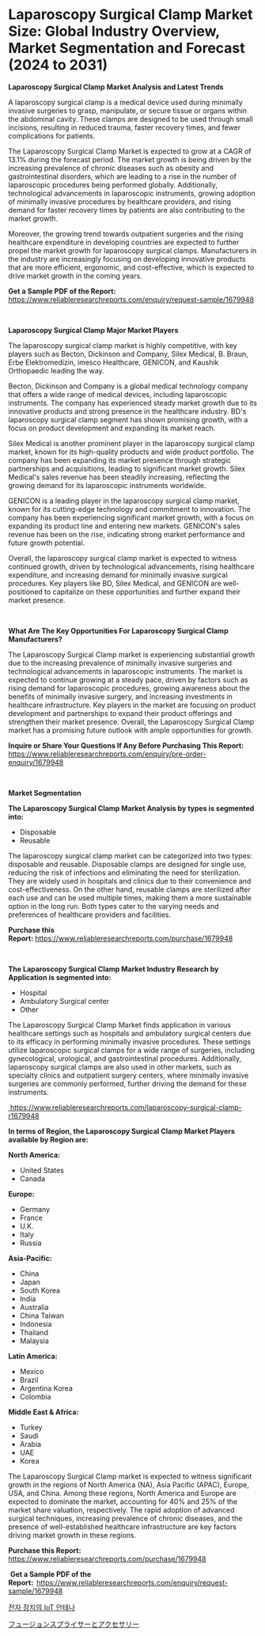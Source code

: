 <p><h1>Laparoscopy Surgical Clamp Market Size: Global Industry Overview, Market Segmentation and Forecast (2024 to 2031)</h1></p><p><strong>Laparoscopy Surgical Clamp Market Analysis and Latest Trends</strong></p>
<p><p>A laparoscopy surgical clamp is a medical device used during minimally invasive surgeries to grasp, manipulate, or secure tissue or organs within the abdominal cavity. These clamps are designed to be used through small incisions, resulting in reduced trauma, faster recovery times, and fewer complications for patients.</p><p>The Laparoscopy Surgical Clamp Market is expected to grow at a CAGR of 13.1% during the forecast period. The market growth is being driven by the increasing prevalence of chronic diseases such as obesity and gastrointestinal disorders, which are leading to a rise in the number of laparoscopic procedures being performed globally. Additionally, technological advancements in laparoscopic instruments, growing adoption of minimally invasive procedures by healthcare providers, and rising demand for faster recovery times by patients are also contributing to the market growth.</p><p>Moreover, the growing trend towards outpatient surgeries and the rising healthcare expenditure in developing countries are expected to further propel the market growth for laparoscopy surgical clamps. Manufacturers in the industry are increasingly focusing on developing innovative products that are more efficient, ergonomic, and cost-effective, which is expected to drive market growth in the coming years.</p></p>
<p><strong>Get a Sample PDF of the Report:&nbsp;</strong> <a href="https://www.reliableresearchreports.com/enquiry/request-sample/1679948">https://www.reliableresearchreports.com/enquiry/request-sample/1679948</a></p>
<p>&nbsp;</p>
<p><strong>Laparoscopy Surgical Clamp Major Market Players</strong></p>
<p><p>The laparoscopy surgical clamp market is highly competitive, with key players such as Becton, Dickinson and Company, Silex Medical, B. Braun, Erbe Elektromedizin, imesco Healthcare, GENICON, and Kaushik Orthopaedic leading the way. </p><p>Becton, Dickinson and Company is a global medical technology company that offers a wide range of medical devices, including laparoscopic instruments. The company has experienced steady market growth due to its innovative products and strong presence in the healthcare industry. BD's laparoscopy surgical clamp segment has shown promising growth, with a focus on product development and expanding its market reach.</p><p>Silex Medical is another prominent player in the laparoscopy surgical clamp market, known for its high-quality products and wide product portfolio. The company has been expanding its market presence through strategic partnerships and acquisitions, leading to significant market growth. Silex Medical's sales revenue has been steadily increasing, reflecting the growing demand for its laparoscopic instruments worldwide.</p><p>GENICON is a leading player in the laparoscopy surgical clamp market, known for its cutting-edge technology and commitment to innovation. The company has been experiencing significant market growth, with a focus on expanding its product line and entering new markets. GENICON's sales revenue has been on the rise, indicating strong market performance and future growth potential.</p><p>Overall, the laparoscopy surgical clamp market is expected to witness continued growth, driven by technological advancements, rising healthcare expenditure, and increasing demand for minimally invasive surgical procedures. Key players like BD, Silex Medical, and GENICON are well-positioned to capitalize on these opportunities and further expand their market presence.</p></p>
<p>&nbsp;</p>
<p><strong>What Are The Key Opportunities For Laparoscopy Surgical Clamp Manufacturers?</strong></p>
<p><p>The Laparoscopy Surgical Clamp market is experiencing substantial growth due to the increasing prevalence of minimally invasive surgeries and technological advancements in laparoscopic instruments. The market is expected to continue growing at a steady pace, driven by factors such as rising demand for laparoscopic procedures, growing awareness about the benefits of minimally invasive surgery, and increasing investments in healthcare infrastructure. Key players in the market are focusing on product development and partnerships to expand their product offerings and strengthen their market presence. Overall, the Laparoscopy Surgical Clamp market has a promising future outlook with ample opportunities for growth.</p></p>
<p><strong>Inquire or Share Your Questions If Any Before Purchasing This Report:</strong> <a href="https://www.reliableresearchreports.com/enquiry/pre-order-enquiry/1679948">https://www.reliableresearchreports.com/enquiry/pre-order-enquiry/1679948</a></p>
<p>&nbsp;</p>
<p><strong>Market Segmentation</strong></p>
<p><strong>The Laparoscopy Surgical Clamp Market Analysis by types is segmented into:</strong></p>
<p><ul><li>Disposable</li><li>Reusable</li></ul></p>
<p><p>The laparoscopy surgical clamp market can be categorized into two types: disposable and reusable. Disposable clamps are designed for single use, reducing the risk of infections and eliminating the need for sterilization. They are widely used in hospitals and clinics due to their convenience and cost-effectiveness. On the other hand, reusable clamps are sterilized after each use and can be used multiple times, making them a more sustainable option in the long run. Both types cater to the varying needs and preferences of healthcare providers and facilities.</p></p>
<p><strong>Purchase this Report:&nbsp;</strong><a href="https://www.reliableresearchreports.com/purchase/1679948">https://www.reliableresearchreports.com/purchase/1679948</a></p>
<p>&nbsp;</p>
<p><strong>The Laparoscopy Surgical Clamp Market Industry Research by Application is segmented into:</strong></p>
<p><ul><li>Hospital</li><li>Ambulatory Surgical center</li><li>Other</li></ul></p>
<p><p>The Laparoscopy Surgical Clamp Market finds application in various healthcare settings such as hospitals and ambulatory surgical centers due to its efficacy in performing minimally invasive procedures. These settings utilize laparoscopic surgical clamps for a wide range of surgeries, including gynecological, urological, and gastrointestinal procedures. Additionally, laparoscopy surgical clamps are also used in other markets, such as specialty clinics and outpatient surgery centers, where minimally invasive surgeries are commonly performed, further driving the demand for these instruments.</p></p>
<p><a href="https://www.reliableresearchreports.com/laparoscopy-surgical-clamp-r1679948">&nbsp;https://www.reliableresearchreports.com/laparoscopy-surgical-clamp-r1679948</a></p>
<p><strong>In terms of Region, the Laparoscopy Surgical Clamp Market Players available by Region are:</strong></p>
<p>
    <p> <strong> North America: </strong>
        <ul>
            <li>United States</li>
            <li>Canada</li>
        </ul>
        </p> 
    <p> <strong> Europe: </strong>
        <ul>
            <li>Germany</li>
            <li>France</li>
            <li>U.K.</li>
            <li>Italy</li>
            <li>Russia</li>
        </ul>
        </p> 
    <p> <strong> Asia-Pacific: </strong>
        <ul>
            <li>China</li>
            <li>Japan</li>
            <li>South Korea</li>
            <li>India</li>
            <li>Australia</li>
            <li>China Taiwan</li>
            <li>Indonesia</li>
            <li>Thailand</li>
            <li>Malaysia</li>
        </ul>
        </p> 
    <p> <strong> Latin America: </strong>
        <ul>
            <li>Mexico</li>
            <li>Brazil</li>
            <li>Argentina Korea</li>
            <li>Colombia</li>
        </ul>
        </p> 
    <p> <strong> Middle East & Africa: </strong>
        <ul>
            <li>Turkey</li>
            <li>Saudi</li>
            <li>Arabia</li>
            <li>UAE</li>
            <li>Korea</li>
        </ul>
    </p>
    </p>
<p><p>The Laparoscopy Surgical Clamp market is expected to witness significant growth in the regions of North America (NA), Asia Pacific (APAC), Europe, USA, and China. Among these regions, North America and Europe are expected to dominate the market, accounting for 40% and 25% of the market share valuation, respectively. The rapid adoption of advanced surgical techniques, increasing prevalence of chronic diseases, and the presence of well-established healthcare infrastructure are key factors driving market growth in these regions.</p></p>
<p><strong>Purchase this Report: </strong><a href="https://www.reliableresearchreports.com/purchase/1679948">https://www.reliableresearchreports.com/purchase/1679948</a></p>
<p>&nbsp;<strong>Get a Sample PDF of the Report:&nbsp;&nbsp;</strong><a href="https://www.reliableresearchreports.com/enquiry/request-sample/1679948">https://www.reliableresearchreports.com/enquiry/request-sample/1679948</a></p>
<p><strong></strong></p>
<p><p><a href="https://medium.com/@fly879567/%EC%A0%84%EC%9E%90-%EA%B8%B0%EA%B8%B0-%EC%8B%9C%EC%9E%A5%EC%97%90%EC%84%9C%EC%9D%98-iot-%EC%95%88%ED%85%8C%EB%82%98-%EC%8B%9C%EC%9E%A5-%EC%A0%84%EB%A7%9D-%EC%8B%9C%EC%9E%A5-%EB%8F%99%ED%96%A5-%EC%84%B1%EC%9E%A5-2024%EB%85%84%EB%B6%80%ED%84%B0-2031%EB%85%84%EA%B9%8C%EC%A7%80-%EC%98%88%EC%B8%A1%EB%90%9C-%EC%84%B1%EC%9E%A5-d344442f33f4">전자 장치의 IoT 안테나</a></p><p><a href="https://github.com/Fatimaklein1/Market-Research-Report-List-1/blob/main/3352120108175.md">フュージョンスプライサーとアクセサリー</a></p></p>